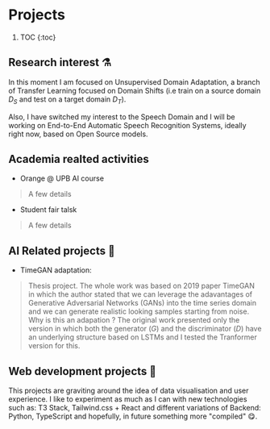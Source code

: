 # Projects

1. TOC
{:toc}

## Research interest ⚗️

In this moment I am focused on Unsupervised Domain Adaptation, a branch of Transfer Learning focused on Domain Shifts (i.e train on a source domain $D_{S}$ and test on a target domain $D_{T}$).

Also, I have switched my interest to the Speech Domain and I will be working on End-to-End Automatic Speech Recognition Systems, ideally right now, based on Open Source models. 

## Academia realted activities

- Orange @ UPB AI course
> A few details

- Student fair talsk
> A few details

## AI Related projects 🛫

- TimeGAN adaptation: 
> Thesis project. The whole work was based on 2019 paper TimeGAN in which the author stated that we can leverage the adavantages of Generative Adversarial Networks (GANs) into the time series domain and we can generate realistic looking samples starting from noise. Why is this an adapation ? The original work presented only the version in which both the generator ($G$) and the discriminator ($D$) have an underlying structure based on LSTMs and I tested the Tranformer version for this.

## Web development projects 🎈

This projects are graviting around the idea of data visualisation and user experience. I like to experiment as much as I can with new technologies such as: T3 Stack, Tailwind.css + React and different variations of Backend: Python, TypeScript and hopefully, in future something more "compiled" 😋.



